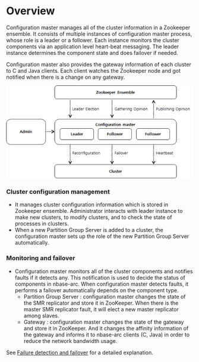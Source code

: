 # Overview
Configuration master manages all of the cluster information in a Zookeeper ensemble. It consists of multiple instances of configuration master process, whose role is a leader or a follower. Each instance monitors the cluster components via an application level heart-beat messaging. The leader instance determines the component state and does failover if needed.

Configuration master also provides the gateway information of each cluster to C and Java clients. Each client watches the Zookeeper node and got notified when there is a change on any gateway.

![Configuration master](/doc/images/cm1.png)

### Cluster configuration management
* It manages cluster configuration information which is stored in Zookeeper ensemble. Administrator interacts with leader instance to make new clusters, to modify clusters, and to check the state of processes in clusters.
* When a new Partition Group Server is added to a cluster, the configuration master sets up the role of the new Partition Group Server automatically.

### Monitoring and failover
* Configuration master monitors all of the cluster components and notifies faults if it detects any. This notification is used to decide the status of components in nbase-arc. When configuration master detects faults, it performs a failover automatically depends on the component type.
  - Partition Group Server : configuration master changes the state of the SMR replicator and store it in ZooKeeper. When there is the master SMR replicator fault, it will elect a new master replicator among slaves.
  - Gateway : configuration master changes the state of the gateway and store it in ZooKeeper. And it changes the affinity information of the gateway and informs it to nbase-arc clients (C, Java) in order to reduce the network bandwidth usage.

See [Failure detection and failover](/doc/failure-detection-and-failover.md) for a detailed explanation.
